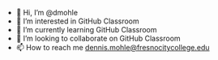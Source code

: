 - 👋 Hi, I’m @dmohle
- 👀 I’m interested in GitHub Classroom
- 🌱 I’m currently learning  GitHub Classroom
- 💞️ I’m looking to collaborate on  GitHub Classroom
- 📫 How to reach me dennis.mohle@fresnocitycollege.edu

<!---
dmohle/dmohle is a ✨ special ✨ repository because its `README.md` (this file) appears on your GitHub profile.
You can click the Preview link to take a look at your changes.
--->
